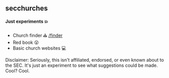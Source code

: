## secchurches

#### Just experiments 💥

* Church finder ⛪ [/finder](/finder)
* Red book 😮
* Basic church websites 💻


Disclaimer: Seriously, this isn't affiliated, endorsed, or even known about to the SEC. It's just an experiment to see what suggestions could be made. Cool? Cool.
